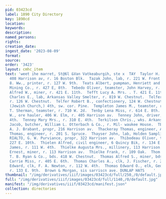 ```yaml
---
pid: 03423cd
label: 1890 City Directory
key: 1890cd
location: 
keywords: 
description: 
named_persons: 
rights: 
creation_date: 
ingest_date: '2023-08-09'
format: 
source: 
order: '3423'
layout: cmhc_item
text: 'weet ihe marret, St@6l &Van Vatkeaburgih, ste x  TAY  Taylor H. C., jeweler,
  408 Harrison av, r. 16 Boston Blk.  Tazak John, lab, r. 221 W. Front.  Teagarden
  8. Ww., printer, r. 127 W. 9th.  Teats Albert, pumpman, Henriett and Maid Cons.
  Mining Co., r. 427 E, 8th.  Tebedo Oliver, teamster, John Harvey, r. 227 E. 10th.  Tefft
  Alfred W., miner, r. 421 E. 11th.  Tefft Lucy A. Mrs. . T. 421 E. 11th.  Tegner
  Charles E., lab, Arkansas Valley Smelter, r. 819 W. Chestnut.  Telfer Robert, policeman,
  r. 126 W. Chestnut.  Telfer Robert B., confectionery, 124 W. Chestnut.  Temple Israel,
  (Jewish Church,) 4th, sw. cor. Pine.  Templeton James M., teamster, r. 710 W. 2d.  Templeton
  T. Sherman, teamster, r. 710 W. 2d.  Tenby Lena Miss, r. 614 E. 8th.  Ten Eyck John
  W., ore hauler, 406 W. Elm, r. 405 Harrison av.  Tenney John, driver, r. 310 EK.
  4th.  Tenney Mary Mrs., r. 310 E. 4th.  Terkilson Chris., wks. Arkansas Valley Smelter.  Teuscher
  Jacob, butcher, William L. Otterbach & Co., r. Mil- waukee House.  TEXAS HOUSE,
  A. J. Brabant, propr, 216 Harrison av.  Thackeray Thomas, engineer, American Smelter.  Thatcher
  Thomas, engineer, r. 201 S. Spruce.  Thayser John, lab, Holden Sampling Wks.  HE
  RIALTO, G. W. Purviance, propr, 322 Harrison av.  Thibodeau Oliver, teamster, r.
  227 E. 10th.  Thielen Alfred, civil engineer, 6 Quincy Bik, r. 134 E. 8th.  Thielen
  James, r. 111 W. 4th.  Thielke Augusta Mrs., millinery, 113 Harrison av.  Thielke
  Ernest, miner, r. 113 Harrison av.  Thielke Frank, r. 109 Oak.  Thom John W., moulder,
  T. B. Ryan & Co., bds. 418 W. Chestnut.  Thomas Alfred S., miner, bds. 230 W. 6th.  Thomas
  Carrie Miss, r. 405 E. 6th.  Thomas Charles A., clk, J. Fischer, r. 210 E. 10th.  Thomas
  Edward, clk, F. A. Newton, r. 112 W. 4th.  Thomas Edward O., elk, George E. Taylor,
  r. 133 E. 9th.  Brown & Morgan, sis sarriscn ave. DUNLAP HATS    '
thumbnail: "/img/derivatives/iiif/images/03423cd/full/250,/0/default.jpg"
full: "/img/derivatives/iiif/images/03423cd/full/1140,/0/default.jpg"
manifest: "/img/derivatives/iiif/03423cd/manifest.json"
collection: directories
---
```

